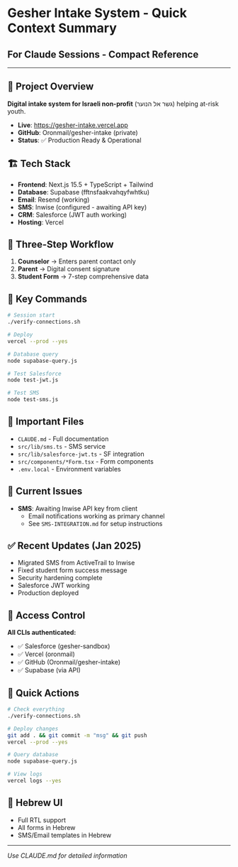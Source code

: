 # Gesher Intake System - Quick Context Summary
## For Claude Sessions - Compact Reference

---

## 🎯 Project Overview
**Digital intake system for Israeli non-profit** (גשר אל הנוער) helping at-risk youth.
- **Live**: https://gesher-intake.vercel.app
- **GitHub**: Oronmail/gesher-intake (private)
- **Status**: ✅ Production Ready & Operational

## 🏗️ Tech Stack
- **Frontend**: Next.js 15.5 + TypeScript + Tailwind
- **Database**: Supabase (fftnsfaakvahqyfwhtku)
- **Email**: Resend (working)
- **SMS**: Inwise (configured - awaiting API key)
- **CRM**: Salesforce (JWT auth working)
- **Hosting**: Vercel

## 🔄 Three-Step Workflow
1. **Counselor** → Enters parent contact only
2. **Parent** → Digital consent signature
3. **Student Form** → 7-step comprehensive data

## 🔧 Key Commands
```bash
# Session start
./verify-connections.sh

# Deploy
vercel --prod --yes

# Database query
node supabase-query.js

# Test Salesforce
node test-jwt.js

# Test SMS
node test-sms.js
```

## 📁 Important Files
- `CLAUDE.md` - Full documentation
- `src/lib/sms.ts` - SMS service
- `src/lib/salesforce-jwt.ts` - SF integration
- `src/components/*Form.tsx` - Form components
- `.env.local` - Environment variables

## 🚨 Current Issues
- **SMS**: Awaiting Inwise API key from client
  - Email notifications working as primary channel
  - See `SMS-INTEGRATION.md` for setup instructions

## ✅ Recent Updates (Jan 2025)
- Migrated SMS from ActiveTrail to Inwise
- Fixed student form success message
- Security hardening complete
- Salesforce JWT working
- Production deployed

## 🔐 Access Control
**All CLIs authenticated:**
- ✅ Salesforce (gesher-sandbox)
- ✅ Vercel (oronmail)
- ✅ GitHub (Oronmail/gesher-intake)
- ✅ Supabase (via API)

## 🎯 Quick Actions
```bash
# Check everything
./verify-connections.sh

# Deploy changes
git add . && git commit -m "msg" && git push
vercel --prod --yes

# Query database
node supabase-query.js

# View logs
vercel logs --yes
```

## 📝 Hebrew UI
- Full RTL support
- All forms in Hebrew
- SMS/Email templates in Hebrew

---
*Use CLAUDE.md for detailed information*